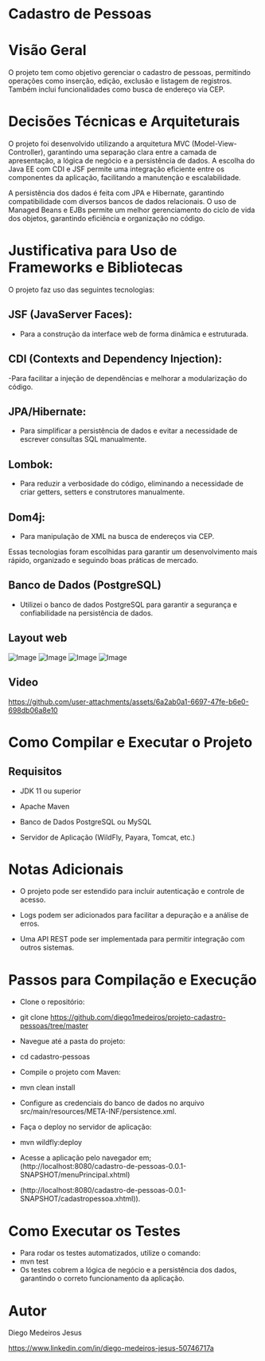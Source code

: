 # Cadastro de Pessoas

# Visão Geral

O projeto tem como objetivo gerenciar o cadastro de pessoas, permitindo operações como inserção, edição, exclusão e listagem de registros. Também inclui funcionalidades como busca de endereço via CEP.

# Decisões Técnicas e Arquiteturais

O projeto foi desenvolvido utilizando a arquitetura MVC (Model-View-Controller), garantindo uma separação clara entre a camada de apresentação, a lógica de negócio e a persistência de dados. A escolha do Java EE com CDI e JSF permite uma integração eficiente entre os componentes da aplicação, facilitando a manutenção e escalabilidade.

A persistência dos dados é feita com JPA e Hibernate, garantindo compatibilidade com diversos bancos de dados relacionais. O uso de Managed Beans e EJBs permite um melhor gerenciamento do ciclo de vida dos objetos, garantindo eficiência e organização no código.

# Justificativa para Uso de Frameworks e Bibliotecas

O projeto faz uso das seguintes tecnologias:
## JSF (JavaServer Faces): 
- Para a construção da interface web de forma dinâmica e estruturada.

## CDI (Contexts and Dependency Injection): 
-Para facilitar a injeção de dependências e melhorar a modularização do código.

## JPA/Hibernate: 
- Para simplificar a persistência de dados e evitar a necessidade de escrever consultas SQL manualmente.

## Lombok: 
- Para reduzir a verbosidade do código, eliminando a necessidade de criar getters, setters e construtores manualmente.

## Dom4j: 
- Para manipulação de XML na busca de endereços via CEP.

Essas tecnologias foram escolhidas para garantir um desenvolvimento mais rápido, organizado e seguindo boas práticas de mercado.

## Banco de Dados (PostgreSQL)
- Utilizei o banco de dados PostgreSQL para garantir a segurança e confiabilidade na persistência de dados.

## Layout web
![Image](https://github.com/user-attachments/assets/8311a5f6-d59f-442f-958a-c696f435bd02) 
![Image](https://github.com/user-attachments/assets/6d0d2d4c-314f-404b-818a-f4972a257dc9)
![Image](https://github.com/user-attachments/assets/368af8d2-2ecc-4336-a760-7a04808e3acb)
![Image](https://github.com/user-attachments/assets/5c06df31-eeda-4ea2-811a-4177b0bcbfb5)


## Video
https://github.com/user-attachments/assets/6a2ab0a1-6697-47fe-b6e0-698db06a8e10

# Como Compilar e Executar o Projeto

## Requisitos

- JDK 11 ou superior

- Apache Maven

- Banco de Dados PostgreSQL ou MySQL

- Servidor de Aplicação (WildFly, Payara, Tomcat, etc.)

# Notas Adicionais

- O projeto pode ser estendido para incluir autenticação e controle de acesso.

- Logs podem ser adicionados para facilitar a depuração e a análise de erros.

- Uma API REST pode ser implementada para permitir integração com outros sistemas.

# Passos para Compilação e Execução

- Clone o repositório:

- git clone https://github.com/diego1medeiros/projeto-cadastro-pessoas/tree/master
- Navegue até a pasta do projeto:

- cd cadastro-pessoas

- Compile o projeto com Maven:

- mvn clean install

- Configure as credenciais do banco de dados no arquivo src/main/resources/META-INF/persistence.xml.

- Faça o deploy no servidor de aplicação:

- mvn wildfly:deploy

- Acesse a aplicação pelo navegador em;
  (http://localhost:8080/cadastro-de-pessoas-0.0.1-SNAPSHOT/menuPrincipal.xhtml)
- (http://localhost:8080/cadastro-de-pessoas-0.0.1-SNAPSHOT/cadastropessoa.xhtml)).

   

# Como Executar os Testes

- Para rodar os testes automatizados, utilize o comando:
- mvn test
- Os testes cobrem a lógica de negócio e a persistência dos dados, garantindo o correto funcionamento da aplicação.

# Autor

Diego Medeiros Jesus

https://www.linkedin.com/in/diego-medeiros-jesus-50746717a

